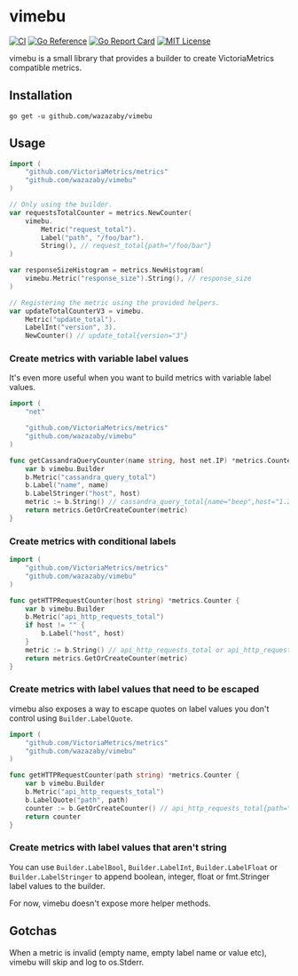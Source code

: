 # vimebu
[![CI](https://github.com/wazazaby/vimebu/actions/workflows/build-and-test.yml/badge.svg)](https://github.com/wazazaby/vimebu/actions/workflows/build-and-test.yml)
[![Go Reference](https://pkg.go.dev/badge/github.com/wazazaby/vimebu.svg)](https://pkg.go.dev/github.com/wazazaby/vimebu) 
[![Go Report Card](https://goreportcard.com/badge/github.com/wazazaby/vimebu)](https://goreportcard.com/report/github.com/wazazaby/vimebu)
[![MIT License](https://img.shields.io/badge/license-MIT-blue.svg)](https://github.com/wazazaby/vimebu/blob/master/LICENSE)

vimebu is a small library that provides a builder to create VictoriaMetrics compatible metrics.

## Installation
`go get -u github.com/wazazaby/vimebu`

## Usage
```go
import (
    "github.com/VictoriaMetrics/metrics"
    "github.com/wazazaby/vimebu"
)

// Only using the builder.
var requestsTotalCounter = metrics.NewCounter(
    vimebu.
        Metric("request_total").
        Label("path", "/foo/bar").
        String(), // request_total{path="/foo/bar"}
)

var responseSizeHistogram = metrics.NewHistogram(
    vimebu.Metric("response_size").String(), // response_size
)

// Registering the metric using the provided helpers.
var updateTotalCounterV3 = vimebu.
    Metric("update_total").
    LabelInt("version", 3).
    NewCounter() // update_total{version="3"}
```

### Create metrics with variable label values
It's even more useful when you want to build metrics with variable label values.
```go
import (
    "net"

    "github.com/VictoriaMetrics/metrics"
    "github.com/wazazaby/vimebu"
)

func getCassandraQueryCounter(name string, host net.IP) *metrics.Counter {
    var b vimebu.Builder
    b.Metric("cassandra_query_total")
    b.Label("name", name)
    b.LabelStringer("host", host)
    metric := b.String() // cassandra_query_total{name="beep",host="1.2.3.4"}
    return metrics.GetOrCreateCounter(metric)
}
```

### Create metrics with conditional labels
```go
import (
    "github.com/VictoriaMetrics/metrics"
    "github.com/wazazaby/vimebu"
)

func getHTTPRequestCounter(host string) *metrics.Counter {
    var b vimebu.Builder
    b.Metric("api_http_requests_total")
    if host != "" {
        b.Label("host", host)
    }
    metric := b.String() // api_http_requests_total or api_http_requests_total{host="api.app.com"}
    return metrics.GetOrCreateCounter(metric)
}
```

### Create metrics with label values that need to be escaped
vimebu also exposes a way to escape quotes on label values you don't control using `Builder.LabelQuote`.
```go
import (
    "github.com/VictoriaMetrics/metrics"
    "github.com/wazazaby/vimebu"
)

func getHTTPRequestCounter(path string) *metrics.Counter {
    var b vimebu.Builder
    b.Metric("api_http_requests_total")
    b.LabelQuote("path", path)
    counter := b.GetOrCreateCounter() // api_http_requests_total{path="some/bro\"ken/path"}
    return counter
}
```

### Create metrics with label values that aren't string
You can use `Builder.LabelBool`, `Builder.LabelInt`, `Builder.LabelFloat` or `Builder.LabelStringer` to append boolean, integer, float or fmt.Stringer label values to the builder.

For now, vimebu doesn't expose more helper methods.

## Gotchas
When a metric is invalid (empty name, empty label name or value etc), vimebu will skip and log to os.Stderr.

